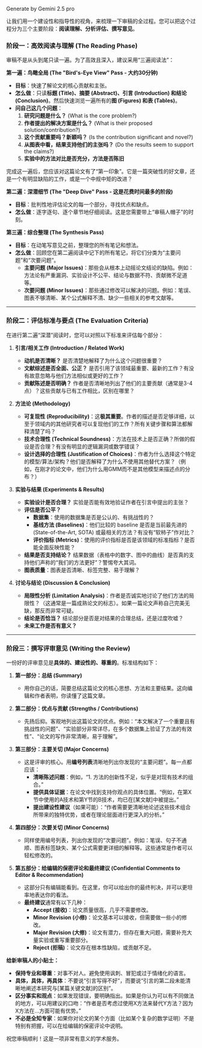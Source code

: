 Generate by Gemini 2.5 pro

让我们用一个建设性和指导性的视角，来梳理一下审稿的全过程。您可以把这个过程分为三个主要阶段：**阅读理解、分析评估、撰写意见**。

### 阶段一：高效阅读与理解 (The Reading Phase)

审稿不是从头到尾只读一遍。为了高效且深入，建议采用“三遍阅读法”：

**第一遍：鸟瞰全局 (The "Bird's-Eye View" Pass - 大约30分钟)**
*   **目标**：快速了解论文的核心贡献和主张。
*   **怎么做**：只读**标题 (Title)、摘要 (Abstract)、引言 (Introduction) 和结论 (Conclusion)**。然后快速浏览一遍所有的**图 (Figures) 和表 (Tables)**。
*   **问自己这几个问题**：
    1.  **研究问题是什么？** (What is the core problem?)
    2.  **作者提出的解决方案是什么？** (What is their proposed solution/contribution?)
    3.  **这个贡献重要吗？新颖吗？** (Is the contribution significant and novel?)
    4.  **从图表中看，结果支持他们的主张吗？** (Do the results seem to support the claims?)
    5.  **实验中的方法对比是否充分，方法是否陈旧**

完成这一遍后，您应该对这篇论文有了“第一印象”。它是一篇突破性的好文章，还是一个有明显缺陷的工作，或是一个中规中矩的改进？

**第二遍：深潜细节 (The "Deep Dive" Pass - 这是花费时间最多的阶段)**
*   **目标**：批判性地评估论文的每一个部分，寻找优点和缺点。
*   **怎么做**：逐字逐句、逐个章节地仔细阅读。这是您需要带上“审稿人帽子”的时刻。

**第三遍：综合整理 (The Synthesis Pass)**
*   **目标**：在动笔写意见之前，整理您的所有笔记和想法。
*   **怎么做**：回顾您在第二遍阅读中记下的所有笔记，将它们分类为“主要问题”和“次要问题”。
    *   **主要问题 (Major Issues)**：那些会从根本上动摇论文结论的缺陷。例如：方法论有严重漏洞、实验设计不公平、结论与数据不符、贡献微不足道等。
    *   **次要问题 (Minor Issues)**：那些通过修改可以解决的问题。例如：笔误、图表不够清晰、某个公式解释不清、缺少一些相关的参考文献等。

---

### 阶段二：评估标准与要点 (The Evaluation Criteria)

在进行第二遍“深潜”阅读时，您可以对照以下标准来评估每个部分：

1.  **引言/相关工作 (Introduction / Related Work)**
    *   **动机是否清晰？** 是否清楚地解释了为什么这个问题很重要？
    *   **文献综述是否全面、公正？** 是否引用了该领域最重要、最新的工作？有没有故意忽略与他们方法相似或更好的工作？
    *   **贡献陈述是否明确？** 作者是否清晰地列出了他们的主要贡献（通常是3-4点）？这些贡献与已有工作相比，区别在哪里？

2.  **方法论 (Methodology)**
    *   **可复现性 (Reproducibility)**：这**极其重要**。作者的描述是否足够详细，以至于领域内的其他研究者可以复现他们的工作？所有关键步骤和算法都解释清楚了吗？
    *   **技术合理性 (Technical Soundness)**：方法在技术上是否正确？所做的假设是否合理？有没有明显的逻辑漏洞或数学错误？
    *   **设计选择的合理性 (Justification of Choices)**：作者为什么选择这个特定的模型/算法/架构？他们是否解释了为什么不使用其他替代方案？（例如，在刚才的论文中，他们为什么用GMM而不是其他模型来描述点的分布？）

3.  **实验与结果 (Experiments & Results)**
    *   **实验设计是否合理？** 实验是否能有效地验证作者在引言中提出的主张？
    *   **评估是否公平？**
        *   **数据集**：使用的数据集是否是公认的、有挑战性的？
        *   **基线方法 (Baselines)**：他们比较的 baseline 是否是当前最先进的 (State-of-the-Art, SOTA) 或最相关的方法？有没有“软柿子”作对比？
        *   **评价指标 (Metrics)**：使用的评价指标是否是该领域的标准指标？是否能全面反映性能？
    *   **结果是否支持结论？** 结果数据（表格中的数字、图中的曲线）是否真的支持他们声称的“我们的方法更好”？警惕夸大其词。
    *   **图表质量**：图表是否清晰、标签完整、易于理解？

4.  **讨论与结论 (Discussion & Conclusion)**
    *   **局限性分析 (Limitation Analysis)**：作者是否诚实地讨论了他们方法的局限性？（这通常是一篇成熟论文的标志）。如果一篇论文声称自己完美无缺，那反而非常可疑。
    *   **结论是否恰当？** 结论部分是否是对结果的合理总结，还是过度吹嘘？
    *   **未来工作是否有意义？**

---

### 阶段三：撰写评审意见 (Writing the Review)

一份好的评审意见是**具体的、建设性的、尊重的**。标准结构如下：

1.  **第一部分：总结 (Summary)**
    *   用你自己的话，简要总结这篇论文的核心思想、方法和主要结果。这向编辑和作者表明，你读懂了这篇文章。

2.  **第二部分：优点与贡献 (Strengths / Contributions)**
    *   先扬后抑。客观地列出这篇论文的优点。例如：“本文解决了一个重要且有挑战性的问题”、“实验部分非常详尽，在多个数据集上验证了方法的有效性”、“论文的写作非常清晰，易于理解”。

3.  **第三部分：主要关切 (Major Concerns)**
    *   这是评审的核心。用**编号列表**清晰地列出你发现的“主要问题”。每一点都应该：
        *   **清晰陈述问题**：例如，“1. 方法的创新性不足，似乎是对现有技术的组合。”
        *   **提供具体证据**：在论文中找到支持你观点的具体位置。“例如，在第X节中使用的A技术和第Y节的B技术，均已在[某文献]中被提出。”
        *   **提出建设性建议**（如果可能）：“作者需要更清晰地论述这些技术组合所带来的独特优势，或者在理论层面进行更深入的分析。”

4.  **第四部分：次要关切 (Minor Concerns)**
    *   同样使用编号列表，列出你发现的“次要问题”。例如：笔误、句子不通顺、图表标签缺失、某个公式需要更详细的解释等。这些通常是作者可以轻松修改的。

5.  **第五部分：给编辑的保密评论和最终建议 (Confidential Comments to Editor & Recommendation)**
    *   这部分只有编辑能看到。在这里，你可以给出你的最终判决，并可以更坦率地表达你的看法。
    *   **最终建议**通常有以下几种：
        *   **Accept (接收)**：论文质量很高，几乎不需要修改。
        *   **Minor Revision (小修)**：论文基本可以接收，但需要做一些小的修改。
        *   **Major Revision (大修)**：论文有潜力，但存在重大问题，需要补充大量实验或重写重要部分。
        *   **Reject (拒稿)**：论文存在根本性缺陷，或贡献不足。

**给新审稿人的小贴士：**
*   **保持专业和尊重**：对事不对人。避免使用讽刺、冒犯或过于情绪化的语言。
*   **具体，具体，再具体**：不要说“引言写得不好”，而要说“引言的第二段未能清晰地阐述本研究与[某篇关键文献]的区别”。
*   **区分事实和观点**：如果发现错误，要明确指出。如果是你认为可以有不同做法的地方，可以用建议的口吻：“作者是否考虑过使用X方法来替代Y方法？因为X方法在...方面可能有优势。”
*   **不必是全知专家**：如果你对论文的某个方面（比如某个复杂的数学证明）不是特别有把握，可以在给编辑的保密评论中说明。

祝您审稿顺利！这是一项非常有意义的学术服务。
